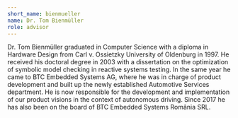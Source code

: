 ```yaml
---
short_name: bienmueller
name: Dr. Tom Bienmüller
role: advisor
---
```


Dr. Tom Bienmüller graduated in Computer Science with a diploma in Hardware Design from Carl v. Ossietzky University of Oldenburg in 1997. He received his doctoral degree in 2003 with a dissertation on the optimization of symbolic model checking in reactive systems testing. In the same year he came to BTC Embedded Systems AG, where he was in charge of product development and built up the newly established Automotive Services department. He is now responsible for the development and implementation of our product visions in the context of autonomous driving. Since 2017 he has also been on the board of BTC Embedded Systems România SRL.
